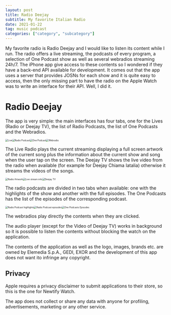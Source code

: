 ```yaml
---
layout: post
title: Radio Deejay
subtitle: My favorite Italian Radio
date: 2021-01-22
tag: music podcast
categories: ["category", "subcategory"]
---
```


My favorite radio is Radio Deejay and I would like to listen its content while I run. The radio offers a live streaming, the podcasts of every program, a selection of One Podcast show as well as several webradios streaming 24h/7. The iPhone app give access to these contents so I wondered if they have a back-end API available for development. It comes out that the app uses a server that provides JOSNs for each show and it is quite easy to access, then the only missing part to have the radio on the Apple Watch was to write an interface for their API. Well, I did it.

# Radio Deejay

The app is very simple: the main interfaces has four tabs, one for the Lives (Radio or Deejay TV), the list of Radio Podcasts, the list of One Podcasts and the Webradios.

<img src="/assets/img/deejay-01.png" alt="Live" style="zoom:50%;" /><img src="/assets/img/deejay-02.png" alt="Radio Podcast" style="zoom:50%;" /><img src="/assets/img/deejay-03.png" alt="One Podcast" style="zoom:50%;" /><img src="/assets/img/deejay-04.png" alt="Webradio" style="zoom:50%;" />

The Live Radio plays the current streaming displaying a full screen artwork of the current song plus the information about the current show and song when the user tap on the screen. The Deejay TV shows the live video from the radio when available (for example for Deejay Chiama Iatalia) otherwise it streams the videos of the songs.

<img src="/assets/img/deejay-05.png" alt="Radio Artwork" style="zoom:50%;" /><img src="/assets/img/deejay-06.png" alt="Live stream info" style="zoom:50%;" /><img src="/assets/img/deejay-07.png" alt="Deejay TV" style="zoom:50%;" />

The radio podcasts are divided in two tabs when available: one with the highlights of the show and another with the full episodes. The One Podcasts has the list of the episodes of the corresponding podcast.

<img src="/assets/img/deejay-08.png" alt="Radio Podcast highlights" style="zoom:50%;" /><img src="/assets/img/deejay-09.png" alt="Radio Podcast episodes" style="zoom:50%;" /><img src="/assets/img/deejay-10.png" alt="One Podcasts Episodes" style="zoom:50%;" />

The webradios play directly the contents when they are clicked.

The audio player (except for the Video of Deejay TV) works in background so it is possible to listen the contents without blocking the watch on the application.

The contents of the application as well as the logo, images, brands etc. are owned by Elemedia S.p.A., GEDI, EXOR and the development of this app does not want ito infringe any copyright.

## Privacy

Apple requires a privacy disclaimer to submit applications to their store, so this is the one for Newtify Watch.

The app does not collect or share any data with anyone for profiling, advertisements, marketing or any other service.
